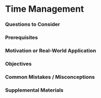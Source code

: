 # Time Management

### Questions to Consider

### Prerequisites
### Motivation or Real-World Application
### Objectives
### Common Mistakes / Misconceptions
###  Supplemental Materials